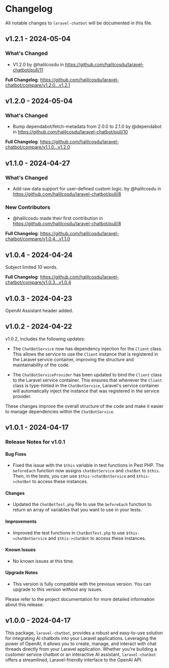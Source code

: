 # Changelog

All notable changes to `laravel-chatbot` will be documented in this file.

## v1.2.1 - 2024-05-04

### What's Changed

* V1.2.0 by @halilcosdu in https://github.com/halilcosdu/laravel-chatbot/pull/11

**Full Changelog**: https://github.com/halilcosdu/laravel-chatbot/compare/v1.2.0...v1.2.1

## v1.2.0 - 2024-05-04

### What's Changed

* Bump dependabot/fetch-metadata from 2.0.0 to 2.1.0 by @dependabot in https://github.com/halilcosdu/laravel-chatbot/pull/10

**Full Changelog**: https://github.com/halilcosdu/laravel-chatbot/compare/v1.1.0...v1.2.0

## v1.1.0 - 2024-04-27

### What's Changed

* Add raw data support for user-defined custom logic. by @halilcosdu in https://github.com/halilcosdu/laravel-chatbot/pull/8

### New Contributors

* @halilcosdu made their first contribution in https://github.com/halilcosdu/laravel-chatbot/pull/8

**Full Changelog**: https://github.com/halilcosdu/laravel-chatbot/compare/v1.0.4...v1.1.0

## v1.0.4 - 2024-04-24

Subject limited 10 words.

**Full Changelog**: https://github.com/halilcosdu/laravel-chatbot/compare/v1.0.3...v1.0.4

## v1.0.3 - 2024-04-23

OpenAI Assistant header added.

## v1.0.2 - 2024-04-22

v1.0.2, includes the following updates:

- The `ChatBotService` now has dependency injection for the `Client` class. This allows the service to use the `Client` instance that is registered in the Laravel service container, improving the structure and maintainability of the code.
  
- The `ChatBotServiceProvider` has been updated to bind the `Client` class to the Laravel service container. This ensures that whenever the `Client` class is type-hinted in the `ChatBotService`, Laravel's service container will automatically inject the instance that was registered in the service provider.
  

These changes improve the overall structure of the code and make it easier to manage dependencies within the `ChatBotService`.

## v1.0.1 - 2024-04-17

### Release Notes for v1.0.1

#### Bug Fixes

- Fixed the issue with the `$this` variable in test functions in Pest PHP. The `beforeEach` function now assigns `chatBotService` and `chatBot` to `$this`. Then, in the tests, you can use `$this->chatBotService` and `$this->chatBot` to access these instances.

#### Changes

- Updated the `ChatBotTest.php` file to use the `beforeEach` function to return an array of variables that you want to use in your tests.

#### Improvements

- Improved the test functions in `ChatBotTest.php` to use `$this->chatBotService` and `$this->chatBot` to access these instances.

#### Known Issues

- No known issues at this time.

#### Upgrade Notes

- This version is fully compatible with the previous version. You can upgrade to this version without any issues.

Please refer to the project documentation for more detailed information about this release.

## v1.0.0 - 2024-04-17

This package, `laravel-chatbot`, provides a robust and easy-to-use solution for integrating AI chatbots into your Laravel applications. Leveraging the power of OpenAI, it allows you to create, manage, and interact with chat threads directly from your Laravel application. Whether you're building a customer service chatbot or an interactive AI assistant, `laravel-chatbot` offers a streamlined, Laravel-friendly interface to the OpenAI API.
